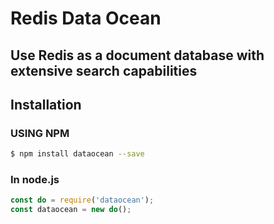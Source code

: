 # **Redis Data Ocean**

## Use Redis as a document database with extensive search capabilities

## **Installation**

### USING NPM

```sh
$ npm install dataocean --save
```

### In node.js

```js
const do = require('dataocean');
const dataocean = new do();
```
